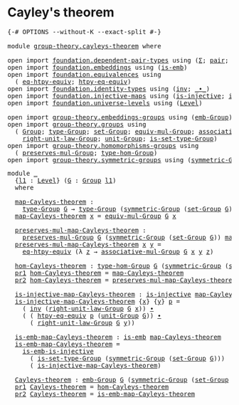 # Cayley's theorem

<pre class="Agda"><a id="29" class="Symbol">{-#</a> <a id="33" class="Keyword">OPTIONS</a> <a id="41" class="Pragma">--without-K</a> <a id="53" class="Pragma">--exact-split</a> <a id="67" class="Symbol">#-}</a>

<a id="72" class="Keyword">module</a> <a id="79" href="group-theory.cayleys-theorem.html" class="Module">group-theory.cayleys-theorem</a> <a id="108" class="Keyword">where</a>

<a id="115" class="Keyword">open</a> <a id="120" class="Keyword">import</a> <a id="127" href="foundation.dependent-pair-types.html" class="Module">foundation.dependent-pair-types</a> <a id="159" class="Keyword">using</a> <a id="165" class="Symbol">(</a><a id="166" href="foundation-core.dependent-pair-types.html#502" class="Record">Σ</a><a id="167" class="Symbol">;</a> <a id="169" href="foundation-core.dependent-pair-types.html#575" class="InductiveConstructor">pair</a><a id="173" class="Symbol">;</a> <a id="175" href="foundation-core.dependent-pair-types.html#592" class="Field">pr1</a><a id="178" class="Symbol">;</a> <a id="180" href="foundation-core.dependent-pair-types.html#604" class="Field">pr2</a><a id="183" class="Symbol">)</a>
<a id="185" class="Keyword">open</a> <a id="190" class="Keyword">import</a> <a id="197" href="foundation.embeddings.html" class="Module">foundation.embeddings</a> <a id="219" class="Keyword">using</a> <a id="225" class="Symbol">(</a><a id="226" href="foundation-core.embeddings.html#980" class="Function">is-emb</a><a id="232" class="Symbol">)</a>
<a id="234" class="Keyword">open</a> <a id="239" class="Keyword">import</a> <a id="246" href="foundation.equivalences.html" class="Module">foundation.equivalences</a> <a id="270" class="Keyword">using</a>
  <a id="278" class="Symbol">(</a> <a id="280" href="foundation.equivalences.html#13491" class="Function">eq-htpy-equiv</a><a id="293" class="Symbol">;</a> <a id="295" href="foundation.equivalences.html#13628" class="Function">htpy-eq-equiv</a><a id="308" class="Symbol">)</a>
<a id="310" class="Keyword">open</a> <a id="315" class="Keyword">import</a> <a id="322" href="foundation.identity-types.html" class="Module">foundation.identity-types</a> <a id="348" class="Keyword">using</a> <a id="354" class="Symbol">(</a><a id="355" href="foundation-core.identity-types.html#1552" class="Function">inv</a><a id="358" class="Symbol">;</a> <a id="360" href="foundation-core.identity-types.html#1239" class="Function Operator">_∙_</a><a id="363" class="Symbol">)</a>
<a id="365" class="Keyword">open</a> <a id="370" class="Keyword">import</a> <a id="377" href="foundation.injective-maps.html" class="Module">foundation.injective-maps</a> <a id="403" class="Keyword">using</a> <a id="409" class="Symbol">(</a><a id="410" href="foundation.injective-maps.html#1295" class="Function">is-injective</a><a id="422" class="Symbol">;</a> <a id="424" href="foundation.injective-maps.html#4595" class="Function">is-emb-is-injective</a><a id="443" class="Symbol">)</a>
<a id="445" class="Keyword">open</a> <a id="450" class="Keyword">import</a> <a id="457" href="foundation.universe-levels.html" class="Module">foundation.universe-levels</a> <a id="484" class="Keyword">using</a> <a id="490" class="Symbol">(</a><a id="491" href="Agda.Primitive.html#597" class="Postulate">Level</a><a id="496" class="Symbol">)</a>

<a id="499" class="Keyword">open</a> <a id="504" class="Keyword">import</a> <a id="511" href="group-theory.embeddings-groups.html" class="Module">group-theory.embeddings-groups</a> <a id="542" class="Keyword">using</a> <a id="548" class="Symbol">(</a><a id="549" href="group-theory.embeddings-groups.html#920" class="Function">emb-Group</a><a id="558" class="Symbol">)</a>
<a id="560" class="Keyword">open</a> <a id="565" class="Keyword">import</a> <a id="572" href="group-theory.groups.html" class="Module">group-theory.groups</a> <a id="592" class="Keyword">using</a>
  <a id="600" class="Symbol">(</a> <a id="602" href="group-theory.groups.html#2398" class="Function">Group</a><a id="607" class="Symbol">;</a> <a id="609" href="group-theory.groups.html#2641" class="Function">type-Group</a><a id="619" class="Symbol">;</a> <a id="621" href="group-theory.groups.html#2581" class="Function">set-Group</a><a id="630" class="Symbol">;</a> <a id="632" href="group-theory.groups.html#5518" class="Function">equiv-mul-Group</a><a id="647" class="Symbol">;</a> <a id="649" href="group-theory.groups.html#3235" class="Function">associative-mul-Group</a><a id="670" class="Symbol">;</a>
    <a id="676" href="group-theory.groups.html#4224" class="Function">right-unit-law-Group</a><a id="696" class="Symbol">;</a> <a id="698" href="group-theory.groups.html#3677" class="Function">unit-Group</a><a id="708" class="Symbol">;</a> <a id="710" href="group-theory.groups.html#2693" class="Function">is-set-type-Group</a><a id="727" class="Symbol">)</a>
<a id="729" class="Keyword">open</a> <a id="734" class="Keyword">import</a> <a id="741" href="group-theory.homomorphisms-groups.html" class="Module">group-theory.homomorphisms-groups</a> <a id="775" class="Keyword">using</a>
  <a id="783" class="Symbol">(</a> <a id="785" href="group-theory.homomorphisms-groups.html#1451" class="Function">preserves-mul-Group</a><a id="804" class="Symbol">;</a> <a id="806" href="group-theory.homomorphisms-groups.html#1617" class="Function">type-hom-Group</a><a id="820" class="Symbol">)</a>
<a id="822" class="Keyword">open</a> <a id="827" class="Keyword">import</a> <a id="834" href="group-theory.symmetric-groups.html" class="Module">group-theory.symmetric-groups</a> <a id="864" class="Keyword">using</a> <a id="870" class="Symbol">(</a><a id="871" href="group-theory.symmetric-groups.html#3491" class="Function">symmetric-Group</a><a id="886" class="Symbol">)</a>
</pre>
<pre class="Agda"><a id="901" class="Keyword">module</a> <a id="908" href="group-theory.cayleys-theorem.html#908" class="Module">_</a>
  <a id="912" class="Symbol">{</a><a id="913" href="group-theory.cayleys-theorem.html#913" class="Bound">l1</a> <a id="916" class="Symbol">:</a> <a id="918" href="Agda.Primitive.html#597" class="Postulate">Level</a><a id="923" class="Symbol">}</a> <a id="925" class="Symbol">(</a><a id="926" href="group-theory.cayleys-theorem.html#926" class="Bound">G</a> <a id="928" class="Symbol">:</a> <a id="930" href="group-theory.groups.html#2398" class="Function">Group</a> <a id="936" href="group-theory.cayleys-theorem.html#913" class="Bound">l1</a><a id="938" class="Symbol">)</a>
  <a id="942" class="Keyword">where</a>
  
  <a id="953" href="group-theory.cayleys-theorem.html#953" class="Function">map-Cayleys-theorem</a> <a id="973" class="Symbol">:</a>
    <a id="979" href="group-theory.groups.html#2641" class="Function">type-Group</a> <a id="990" href="group-theory.cayleys-theorem.html#926" class="Bound">G</a> <a id="992" class="Symbol">→</a> <a id="994" href="group-theory.groups.html#2641" class="Function">type-Group</a> <a id="1005" class="Symbol">(</a><a id="1006" href="group-theory.symmetric-groups.html#3491" class="Function">symmetric-Group</a> <a id="1022" class="Symbol">(</a><a id="1023" href="group-theory.groups.html#2581" class="Function">set-Group</a> <a id="1033" href="group-theory.cayleys-theorem.html#926" class="Bound">G</a><a id="1034" class="Symbol">))</a>
  <a id="1039" href="group-theory.cayleys-theorem.html#953" class="Function">map-Cayleys-theorem</a> <a id="1059" href="group-theory.cayleys-theorem.html#1059" class="Bound">x</a> <a id="1061" class="Symbol">=</a> <a id="1063" href="group-theory.groups.html#5518" class="Function">equiv-mul-Group</a> <a id="1079" href="group-theory.cayleys-theorem.html#926" class="Bound">G</a> <a id="1081" href="group-theory.cayleys-theorem.html#1059" class="Bound">x</a>
  
  <a id="1088" href="group-theory.cayleys-theorem.html#1088" class="Function">preserves-mul-map-Cayleys-theorem</a> <a id="1122" class="Symbol">:</a>
    <a id="1128" href="group-theory.homomorphisms-groups.html#1451" class="Function">preserves-mul-Group</a> <a id="1148" href="group-theory.cayleys-theorem.html#926" class="Bound">G</a> <a id="1150" class="Symbol">(</a><a id="1151" href="group-theory.symmetric-groups.html#3491" class="Function">symmetric-Group</a> <a id="1167" class="Symbol">(</a><a id="1168" href="group-theory.groups.html#2581" class="Function">set-Group</a> <a id="1178" href="group-theory.cayleys-theorem.html#926" class="Bound">G</a><a id="1179" class="Symbol">))</a> <a id="1182" href="group-theory.cayleys-theorem.html#953" class="Function">map-Cayleys-theorem</a>
  <a id="1204" href="group-theory.cayleys-theorem.html#1088" class="Function">preserves-mul-map-Cayleys-theorem</a> <a id="1238" href="group-theory.cayleys-theorem.html#1238" class="Bound">x</a> <a id="1240" href="group-theory.cayleys-theorem.html#1240" class="Bound">y</a> <a id="1242" class="Symbol">=</a>
    <a id="1248" href="foundation.equivalences.html#13491" class="Function">eq-htpy-equiv</a> <a id="1262" class="Symbol">(λ</a> <a id="1265" href="group-theory.cayleys-theorem.html#1265" class="Bound">z</a> <a id="1267" class="Symbol">→</a> <a id="1269" href="group-theory.groups.html#3235" class="Function">associative-mul-Group</a> <a id="1291" href="group-theory.cayleys-theorem.html#926" class="Bound">G</a> <a id="1293" href="group-theory.cayleys-theorem.html#1238" class="Bound">x</a> <a id="1295" href="group-theory.cayleys-theorem.html#1240" class="Bound">y</a> <a id="1297" href="group-theory.cayleys-theorem.html#1265" class="Bound">z</a><a id="1298" class="Symbol">)</a>

  <a id="1303" href="group-theory.cayleys-theorem.html#1303" class="Function">hom-Cayleys-theorem</a> <a id="1323" class="Symbol">:</a> <a id="1325" href="group-theory.homomorphisms-groups.html#1617" class="Function">type-hom-Group</a> <a id="1340" href="group-theory.cayleys-theorem.html#926" class="Bound">G</a> <a id="1342" class="Symbol">(</a><a id="1343" href="group-theory.symmetric-groups.html#3491" class="Function">symmetric-Group</a> <a id="1359" class="Symbol">(</a><a id="1360" href="group-theory.groups.html#2581" class="Function">set-Group</a> <a id="1370" href="group-theory.cayleys-theorem.html#926" class="Bound">G</a><a id="1371" class="Symbol">))</a>
  <a id="1376" href="foundation-core.dependent-pair-types.html#592" class="Field">pr1</a> <a id="1380" href="group-theory.cayleys-theorem.html#1303" class="Function">hom-Cayleys-theorem</a> <a id="1400" class="Symbol">=</a> <a id="1402" href="group-theory.cayleys-theorem.html#953" class="Function">map-Cayleys-theorem</a>
  <a id="1424" href="foundation-core.dependent-pair-types.html#604" class="Field">pr2</a> <a id="1428" href="group-theory.cayleys-theorem.html#1303" class="Function">hom-Cayleys-theorem</a> <a id="1448" class="Symbol">=</a> <a id="1450" href="group-theory.cayleys-theorem.html#1088" class="Function">preserves-mul-map-Cayleys-theorem</a>

  <a id="1487" href="group-theory.cayleys-theorem.html#1487" class="Function">is-injective-map-Cayleys-theorem</a> <a id="1520" class="Symbol">:</a> <a id="1522" href="foundation.injective-maps.html#1295" class="Function">is-injective</a> <a id="1535" href="group-theory.cayleys-theorem.html#953" class="Function">map-Cayleys-theorem</a>
  <a id="1557" href="group-theory.cayleys-theorem.html#1487" class="Function">is-injective-map-Cayleys-theorem</a> <a id="1590" class="Symbol">{</a><a id="1591" href="group-theory.cayleys-theorem.html#1591" class="Bound">x</a><a id="1592" class="Symbol">}</a> <a id="1594" class="Symbol">{</a><a id="1595" href="group-theory.cayleys-theorem.html#1595" class="Bound">y</a><a id="1596" class="Symbol">}</a> <a id="1598" href="group-theory.cayleys-theorem.html#1598" class="Bound">p</a> <a id="1600" class="Symbol">=</a>
    <a id="1606" class="Symbol">(</a> <a id="1608" href="foundation-core.identity-types.html#1552" class="Function">inv</a> <a id="1612" class="Symbol">(</a><a id="1613" href="group-theory.groups.html#4224" class="Function">right-unit-law-Group</a> <a id="1634" href="group-theory.cayleys-theorem.html#926" class="Bound">G</a> <a id="1636" href="group-theory.cayleys-theorem.html#1591" class="Bound">x</a><a id="1637" class="Symbol">))</a> <a id="1640" href="foundation-core.identity-types.html#1239" class="Function Operator">∙</a>
    <a id="1646" class="Symbol">(</a> <a id="1648" class="Symbol">(</a> <a id="1650" href="foundation.equivalences.html#13628" class="Function">htpy-eq-equiv</a> <a id="1664" href="group-theory.cayleys-theorem.html#1598" class="Bound">p</a> <a id="1666" class="Symbol">(</a><a id="1667" href="group-theory.groups.html#3677" class="Function">unit-Group</a> <a id="1678" href="group-theory.cayleys-theorem.html#926" class="Bound">G</a><a id="1679" class="Symbol">))</a> <a id="1682" href="foundation-core.identity-types.html#1239" class="Function Operator">∙</a>
      <a id="1690" class="Symbol">(</a> <a id="1692" href="group-theory.groups.html#4224" class="Function">right-unit-law-Group</a> <a id="1713" href="group-theory.cayleys-theorem.html#926" class="Bound">G</a> <a id="1715" href="group-theory.cayleys-theorem.html#1595" class="Bound">y</a><a id="1716" class="Symbol">))</a>

  <a id="1722" href="group-theory.cayleys-theorem.html#1722" class="Function">is-emb-map-Cayleys-theorem</a> <a id="1749" class="Symbol">:</a> <a id="1751" href="foundation-core.embeddings.html#980" class="Function">is-emb</a> <a id="1758" href="group-theory.cayleys-theorem.html#953" class="Function">map-Cayleys-theorem</a>
  <a id="1780" href="group-theory.cayleys-theorem.html#1722" class="Function">is-emb-map-Cayleys-theorem</a> <a id="1807" class="Symbol">=</a>
    <a id="1813" href="foundation.injective-maps.html#4595" class="Function">is-emb-is-injective</a>
      <a id="1839" class="Symbol">(</a> <a id="1841" href="group-theory.groups.html#2693" class="Function">is-set-type-Group</a> <a id="1859" class="Symbol">(</a><a id="1860" href="group-theory.symmetric-groups.html#3491" class="Function">symmetric-Group</a> <a id="1876" class="Symbol">(</a><a id="1877" href="group-theory.groups.html#2581" class="Function">set-Group</a> <a id="1887" href="group-theory.cayleys-theorem.html#926" class="Bound">G</a><a id="1888" class="Symbol">)))</a>
      <a id="1898" class="Symbol">(</a> <a id="1900" href="group-theory.cayleys-theorem.html#1487" class="Function">is-injective-map-Cayleys-theorem</a><a id="1932" class="Symbol">)</a>

  <a id="1937" href="group-theory.cayleys-theorem.html#1937" class="Function">Cayleys-theorem</a> <a id="1953" class="Symbol">:</a> <a id="1955" href="group-theory.embeddings-groups.html#920" class="Function">emb-Group</a> <a id="1965" href="group-theory.cayleys-theorem.html#926" class="Bound">G</a> <a id="1967" class="Symbol">(</a><a id="1968" href="group-theory.symmetric-groups.html#3491" class="Function">symmetric-Group</a> <a id="1984" class="Symbol">(</a><a id="1985" href="group-theory.groups.html#2581" class="Function">set-Group</a> <a id="1995" href="group-theory.cayleys-theorem.html#926" class="Bound">G</a><a id="1996" class="Symbol">))</a>
  <a id="2001" href="foundation-core.dependent-pair-types.html#592" class="Field">pr1</a> <a id="2005" href="group-theory.cayleys-theorem.html#1937" class="Function">Cayleys-theorem</a> <a id="2021" class="Symbol">=</a> <a id="2023" href="group-theory.cayleys-theorem.html#1303" class="Function">hom-Cayleys-theorem</a>
  <a id="2045" href="foundation-core.dependent-pair-types.html#604" class="Field">pr2</a> <a id="2049" href="group-theory.cayleys-theorem.html#1937" class="Function">Cayleys-theorem</a> <a id="2065" class="Symbol">=</a> <a id="2067" href="group-theory.cayleys-theorem.html#1722" class="Function">is-emb-map-Cayleys-theorem</a>
</pre>